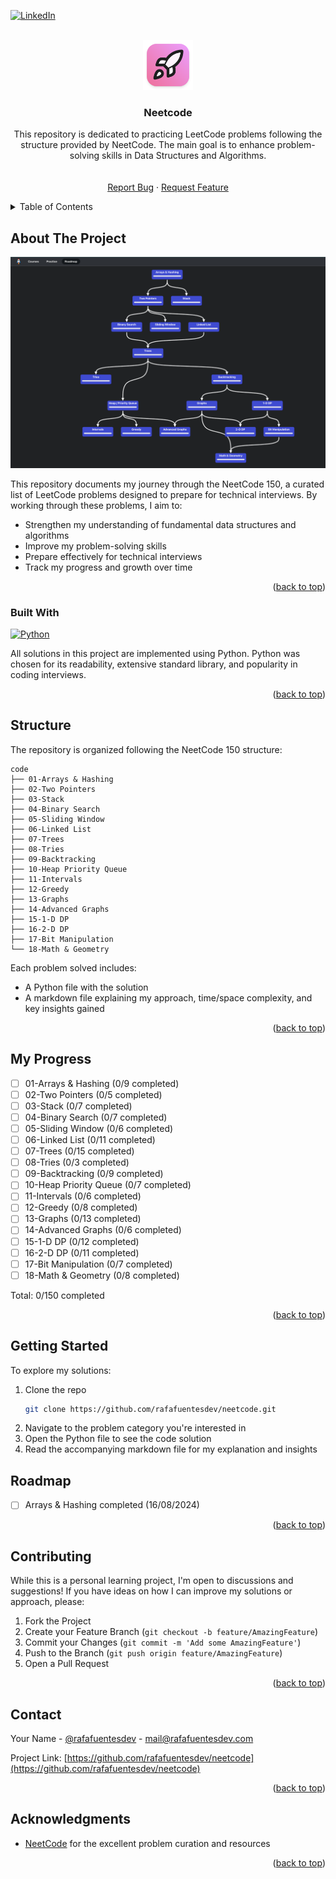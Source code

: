 <!-- Improved compatibility of back to top link: See: https://github.com/othneildrew/Best-README-Template/pull/73 -->

<a id="readme-top"></a>

<!--
*** Thanks for checking out the Best-README-Template. If you have a suggestion
*** that would make this better, please fork the repo and create a pull request
*** or simply open an issue with the tag "enhancement".
*** Don't forget to give the project a star!
*** Thanks again! Now go create something AMAZING! :D
-->

<!-- PROJECT SHIELDS -->
<!--
*** I'm using markdown "reference style" links for readability.
*** Reference links are enclosed in brackets [ ] instead of parentheses ( ).
*** See the bottom of this document for the declaration of the reference variables
*** for contributors-url, forks-url, etc. This is an optional, concise syntax you may use.
*** https://www.markdownguide.org/basic-syntax/#reference-style-links
-->

[![LinkedIn][linkedin-shield]][linkedin-url]

<!-- PROJECT LOGO -->
<br />
<div align="center">
  <a href="https://github.com/rafafuentesdev/neetcode">
    <img src="images/logo.png" alt="Logo" width="80" height="80">
  </a>

<h3 align="center">Neetcode</h3>

  <p align="center">
    This repository is dedicated to practicing LeetCode problems following the structure provided by NeetCode. The main goal is to enhance problem-solving skills in Data Structures and Algorithms.
    <br />
    <br />
    <br />
    <a href="https://github.com/rafafuentesdev/neetcode/issues/new?labels=bug&template=bug-report---.md">Report Bug</a>
    ·
    <a href="https://github.com/rafafuentesdev/neetcode/issues/new?labels=enhancement&template=feature-request---.md">Request Feature</a>
  </p>
</div>

<!-- TABLE OF CONTENTS -->
<details>
  <summary>Table of Contents</summary>
  <ol>
    <li>
      <a href="#about-the-project">About The Project</a>
      <ul>
        <li><a href="#built-with">Built With</a></li>
      </ul>
    </li>
    <li>
      <a href="#structure">Structure</a>
    </li>
    <li><a href="#my-progress">My Progress</a></li>
    <li><a href="#getting-started">Getting Started</a></li>
    <li><a href="#roadmap">Roadmap</a></li>
    <li><a href="#contributing">Contributing</a></li>
    <li><a href="#contact">Contact</a></li>
    <li><a href="#acknowledgments">Acknowledgments</a></li>
  </ol>
</details>

<!-- ABOUT THE PROJECT -->

## About The Project

[![Product Name Screen Shot][product-screenshot]](https://example.com)

This repository documents my journey through the NeetCode 150, a curated list of LeetCode problems designed to prepare for technical interviews. By working through these problems, I aim to:

- Strengthen my understanding of fundamental data structures and algorithms
- Improve my problem-solving skills
- Prepare effectively for technical interviews
- Track my progress and growth over time

<p align="right">(<a href="#readme-top">back to top</a>)</p>

### Built With

[![Python][Python.org]][Python-url]

All solutions in this project are implemented using Python. Python was chosen for its readability, extensive standard library, and popularity in coding interviews.

<p align="right">(<a href="#readme-top">back to top</a>)</p>

## Structure

The repository is organized following the NeetCode 150 structure:

```
code
├── 01-Arrays & Hashing
├── 02-Two Pointers
├── 03-Stack
├── 04-Binary Search
├── 05-Sliding Window
├── 06-Linked List
├── 07-Trees
├── 08-Tries
├── 09-Backtracking
├── 10-Heap Priority Queue
├── 11-Intervals
├── 12-Greedy
├── 13-Graphs
├── 14-Advanced Graphs
├── 15-1-D DP
├── 16-2-D DP
├── 17-Bit Manipulation
└── 18-Math & Geometry
```

Each problem solved includes:

- A Python file with the solution
- A markdown file explaining my approach, time/space complexity, and key insights gained

<p align="right">(<a href="#readme-top">back to top</a>)</p>

## My Progress

- [ ] 01-Arrays & Hashing (0/9 completed)
- [ ] 02-Two Pointers (0/5 completed)
- [ ] 03-Stack (0/7 completed)
- [ ] 04-Binary Search (0/7 completed)
- [ ] 05-Sliding Window (0/6 completed)
- [ ] 06-Linked List (0/11 completed)
- [ ] 07-Trees (0/15 completed)
- [ ] 08-Tries (0/3 completed)
- [ ] 09-Backtracking (0/9 completed)
- [ ] 10-Heap Priority Queue (0/7 completed)
- [ ] 11-Intervals (0/6 completed)
- [ ] 12-Greedy (0/8 completed)
- [ ] 13-Graphs (0/13 completed)
- [ ] 14-Advanced Graphs (0/6 completed)
- [ ] 15-1-D DP (0/12 completed)
- [ ] 16-2-D DP (0/11 completed)
- [ ] 17-Bit Manipulation (0/7 completed)
- [ ] 18-Math & Geometry (0/8 completed)

Total: 0/150 completed

<p align="right">(<a href="#readme-top">back to top</a>)</p>

## Getting Started

To explore my solutions:

1. Clone the repo
   ```sh
   git clone https://github.com/rafafuentesdev/neetcode.git
   ```
2. Navigate to the problem category you're interested in
3. Open the Python file to see the code solution
4. Read the accompanying markdown file for my explanation and insights

<!-- ROADMAP -->

## Roadmap

- [ ] Arrays & Hashing completed (16/08/2024)

<p align="right">(<a href="#readme-top">back to top</a>)</p>

<!-- CONTRIBUTING -->

## Contributing

While this is a personal learning project, I'm open to discussions and suggestions! If you have ideas on how I can improve my solutions or approach, please:

1. Fork the Project
2. Create your Feature Branch (`git checkout -b feature/AmazingFeature`)
3. Commit your Changes (`git commit -m 'Add some AmazingFeature'`)
4. Push to the Branch (`git push origin feature/AmazingFeature`)
5. Open a Pull Request

<p align="right">(<a href="#readme-top">back to top</a>)</p>

<!-- CONTACT -->

## Contact

Your Name - [@rafafuentesdev](https://twitter.com/rafafuentesdev) - mail@rafafuentesdev.com

Project Link: [https://github.com/rafafuentesdev/neetcode](https://github.com/rafafuentesdev/neetcode)

<p align="right">(<a href="#readme-top">back to top</a>)</p>

<!-- ACKNOWLEDGMENTS -->

## Acknowledgments

- [NeetCode](https://neetcode.io/) for the excellent problem curation and resources

<p align="right">(<a href="#readme-top">back to top</a>)</p>

<!-- MARKDOWN LINKS & IMAGES -->
<!-- https://www.markdownguide.org/basic-syntax/#reference-style-links -->

[linkedin-shield]: https://img.shields.io/badge/-LinkedIn-black.svg?style=for-the-badge&logo=linkedin&colorB=555
[linkedin-url]: https://www.linkedin.com/in/rafaelfuentescantero/
[product-screenshot]: images/screenshot.png
[Python.org]: https://img.shields.io/badge/python-3670A0?style=for-the-badge&logo=python&logoColor=white
[Python-url]: https://www.python.org/
